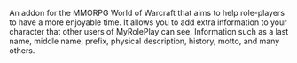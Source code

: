 An addon for the MMORPG World of Warcraft that aims to help role-players to have a more enjoyable time. It allows you to add extra information to your character that other users of MyRolePlay can see. Information such as a last name, middle name, prefix, physical description, history, motto, and many others.